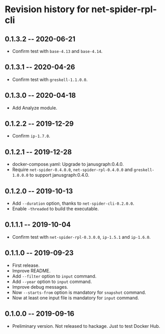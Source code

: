 # Revision history for net-spider-rpl-cli

## 0.1.3.2  -- 2020-06-21

* Confirm test with `base-4.13` and `base-4.14`.

## 0.1.3.1  -- 2020-04-26

* Confirm test with `greskell-1.1.0.0`.

## 0.1.3.0  -- 2020-04-18

* Add Analyze module.

## 0.1.2.2  -- 2019-12-29

* Confirm `ip-1.7.0`.

## 0.1.2.1  -- 2019-12-28

* docker-compose.yaml: Upgrade to janusgraph:0.4.0.
* Require `net-spider-0.4.0.0`, `net-spider-rpl-0.4.0.0` and
  `greskell-1.0.0.0` to support janusgraph:0.4.0.

## 0.1.2.0  -- 2019-10-13

* Add `--duration` option, thanks to `net-spider-cli-0.2.0.0`.
* Enable `-threaded` to build the executable.

## 0.1.1.1  -- 2019-10-04

* Confirm test with `net-spider-rpl-0.3.0.0`, `ip-1.5.1` and `ip-1.6.0`.

## 0.1.1.0  -- 2019-09-23

* First release.
* Improve README.
* Add `--filter` option to `input` command.
* Add `--year` option to `input` command.
* Improve debug messages.
* Now `--starts-from` option is mandatory for `snapshot` command.
* Now at least one input file is mandatory for `input` command.


## 0.1.0.0  -- 2019-09-16

* Preliminary version. Not released to hackage. Just to test Docker Hub.
